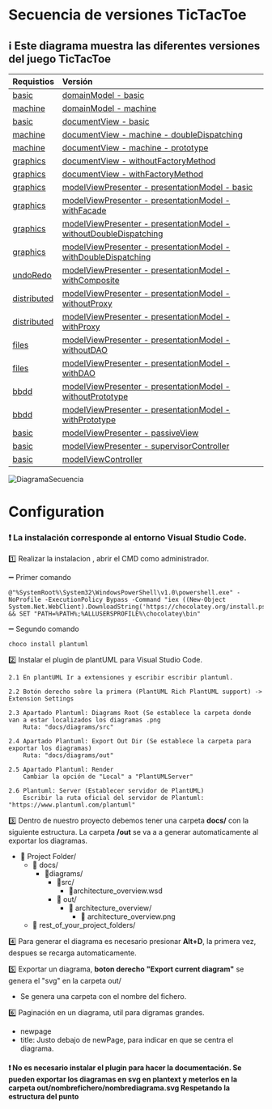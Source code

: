 # Secuencia de versiones TicTacToe

## :information_source: Este diagrama muestra las diferentes versiones del juego TicTacToe

| Requistios  | Versión |
|:------------- |:-------------|
| [basic](https://github.com/USantaTecla-0-domains/game-ticTacToe/tree/master/1.0.basic/README.md) | [domainModel - basic](https://github.com/USantaTecla-tech-java/game-ticTacToe/tree/master/domainModel/basic) |
| [machine](https://github.com/USantaTecla-0-domains/game-ticTacToe/tree/master/1.1.machine/README.md) | [domainModel - machine](https://github.com/USantaTecla-tech-java/game-ticTacToe/tree/master/domainModel/machine) |
| [basic](https://github.com/USantaTecla-0-domains/game-ticTacToe/tree/master/1.0.basic/README.md) | [documentView - basic](https://github.com/USantaTecla-tech-java/game-ticTacToe/tree/master/documentView/basic) |
| [machine](https://github.com/USantaTecla-0-domains/game-ticTacToe/tree/master/1.1.machine/README.md) | [documentView - machine - doubleDispatching](https://github.com/USantaTecla-tech-java/game-ticTacToe/tree/master/documentView/machine/doubleDispatching) |
| [machine](https://github.com/USantaTecla-0-domains/game-ticTacToe/tree/master/1.1.machine/README.md) | [documentView - machine - prototype](https://github.com/USantaTecla-tech-java/game-ticTacToe/tree/master/documentView/machine/prototype) |
| [graphics](https://github.com/USantaTecla-0-domains/game-ticTacToe/blob/master/2.0.graphics/README.md) | [documentView - withoutFactoryMethod](https://github.com/USantaTecla-tech-java/game-ticTacToe/tree/master/documentView/withoutFactoryMethod) |
| [graphics](https://github.com/USantaTecla-0-domains/game-ticTacToe/blob/master/2.0.graphics/README.md) | [documentView - withFactoryMethod](https://github.com/USantaTecla-tech-java/game-ticTacToe/tree/master/documentView/withFactoryMethod) |
| [graphics](https://github.com/USantaTecla-0-domains/game-ticTacToe/blob/master/2.0.graphics/README.md) | [modelViewPresenter - presentationModel - basic](https://github.com/USantaTecla-tech-java/game-ticTacToe/tree/master/modelViewPresenter/presentationModel/basic) |
| [graphics](https://github.com/USantaTecla-0-domains/game-ticTacToe/blob/master/2.0.graphics/README.md) | [modelViewPresenter - presentationModel - withFacade](https://github.com/USantaTecla-tech-java/game-ticTacToe/tree/master/modelViewPresenter/presentationModel/withFacade) |
| [graphics](https://github.com/USantaTecla-0-domains/game-ticTacToe/blob/master/2.0.graphics/README.md) | [modelViewPresenter - presentationModel - withoutDoubleDispatching](https://github.com/USantaTecla-tech-java/game-ticTacToe/tree/master/modelViewPresenter/presentationModel/withoutDoubleDispatching) |
| [graphics](https://github.com/USantaTecla-0-domains/game-ticTacToe/blob/master/2.0.graphics/README.md) | [modelViewPresenter - presentationModel - withDoubleDispatching](https://github.com/USantaTecla-tech-java/game-ticTacToe/tree/master/modelViewPresenter/presentationModel/withDoubleDispatching) |
| [undoRedo](https://github.com/USantaTecla-0-domains/game-ticTacToe/blob/master/3.0.undoRedo/README.md) | [modelViewPresenter - presentationModel - withComposite](https://github.com/USantaTecla-tech-java/game-ticTacToe/tree/master/modelViewPresenter/presentationModel/withComposite) |
| [distributed](https://github.com/USantaTecla-0-domains/game-ticTacToe/blob/master/4.0.distributed/README.md) | [modelViewPresenter - presentationModel - withoutProxy](https://github.com/USantaTecla-tech-java/game-ticTacToe/tree/master/modelViewPresenter/presentationModel/withoutProxy) |
| [distributed](https://github.com/USantaTecla-0-domains/game-ticTacToe/blob/master/4.0.distributed/README.md) | [modelViewPresenter - presentationModel - withProxy](https://github.com/USantaTecla-tech-java/game-ticTacToe/tree/master/modelViewPresenter/presentationModel/withProxy) |
| [files](https://github.com/USantaTecla-0-domains/game-ticTacToe/blob/master/5.0.files/README.md) | [modelViewPresenter - presentationModel - withoutDAO](https://github.com/USantaTecla-tech-java/game-ticTacToe/tree/master/modelViewPresenter/presentationModel/withoutDAO) |
| [files](https://github.com/USantaTecla-0-domains/game-ticTacToe/blob/master/5.0.files/README.md) | [modelViewPresenter - presentationModel - withDAO](https://github.com/USantaTecla-tech-java/game-ticTacToe/tree/master/modelViewPresenter/presentationModel/withDAO) |
| [bbdd](https://github.com/USantaTecla-0-domains/game-ticTacToe/blob/master/6.0.bbdd/README.md) | [modelViewPresenter - presentationModel - withoutPrototype](https://github.com/USantaTecla-tech-java/game-ticTacToe/tree/master/modelViewPresenter/presentationModel/withoutPrototype) |
| [bbdd](https://github.com/USantaTecla-0-domains/game-ticTacToe/blob/master/6.0.bbdd/README.md) | [modelViewPresenter - presentationModel - withPrototype](https://github.com/USantaTecla-tech-java/game-ticTacToe/tree/master/modelViewPresenter/presentationModel/withPrototype) |
| [basic](https://github.com/USantaTecla-0-domains/game-ticTacToe/tree/master/1.0.basic/README.md) | [modelViewPresenter - passiveView](https://github.com/USantaTecla-tech-java/game-ticTacToe/tree/master/modelViewPresenter/passiveView) |
| [basic](https://github.com/USantaTecla-0-domains/game-ticTacToe/tree/master/1.0.basic/README.md) | [modelViewPresenter - supervisorController](https://github.com/USantaTecla-tech-java/game-ticTacToe/tree/master/modelViewPresenter/supervisorController) |
| [basic](https://github.com/USantaTecla-0-domains/game-ticTacToe/tree/master/1.0.basic/README.md) | [modelViewController](https://github.com/USantaTecla-tech-java/game-ticTacToe/tree/master/modelViewController) |

![DiagramaSecuencia](/docs/diagrams/out/TicTacToe/TicTacToe.svg)

# Configuration

### ❗ La instalación corresponde al entorno Visual Studio Code.

:one: Realizar la instalacion , abrir el CMD como administrador.
  
:heavy_minus_sign: Primer comando

	@"%SystemRoot%\System32\WindowsPowerShell\v1.0\powershell.exe" -NoProfile -ExecutionPolicy Bypass -Command "iex ((New-Object System.Net.WebClient).DownloadString('https://chocolatey.org/install.ps1'))" && SET "PATH=%PATH%;%ALLUSERSPROFILE%\chocolatey\bin"
	
:heavy_minus_sign: Segundo comando
    
    choco install plantuml

:two: Instalar el plugin de plantUML para Visual Studio Code.

	2.1 En plantUML Ir a extensiones y escribir escribir plantuml.
	
	2.2 Botón derecho sobre la primera (PlantUML Rich PlantUML support) -> Extension Settings
   
  	2.3 Apartado Plantuml: Diagrams Root (Se establece la carpeta donde van a estar localizados los diagramas .png
		Ruta: "docs/diagrams/src"

	2.4 Apartado Plantuml: Export Out Dir (Se establece la carpeta para exportar los diagramas)
		Ruta: "docs/diagrams/out"

	2.5 Apartado Plantuml: Render 
		Cambiar la opción de "Local" a "PlantUMLServer"
	
	2.6 Plantuml: Server (Establecer servidor de PlantUML)
		Escribir la ruta oficial del servidor de Plantuml: "https://www.plantuml.com/plantuml"


:three: Dentro de nuestro proyecto debemos tener una carpeta **docs/** con la siguiente estructura. La carpeta **/out** se va a a generar automaticamente al exportar los diagramas.
	
- :file_folder: Project Folder/
    - :file_folder: docs/  
        - :file_folder:diagrams/  
            - :file_folder:src/  
                - :file_folder:architecture_overview.wsd  
            - :file_folder: out/  
                - :file_folder: architecture_overview/  
                    - :file_folder: architecture_overview.png  
  - :file_folder: rest_of_your_project_folders/  
  

:four: Para generar el diagrama es necesario presionar **Alt+D**, la primera vez, despues se recarga automaticamente.

:five: Exportar un diagrama, **boton derecho "Export current diagram"** se genera el "svg" en la carpeta out/
  + Se genera una carpeta con el nombre del fichero.

:six: Paginación en un diagrama, util para digramas grandes.
  - newpage
  - title: Justo debajo de newPage, para indicar en que se centra el diagrama.


#### :heavy_exclamation_mark: No es necesario instalar el plugin para hacer la documentación. Se pueden exportar los diagramas en svg en plantext y meterlos en la carpeta out/nombrefichero/nombrediagrama.svg  Respetando la estructura del punto
